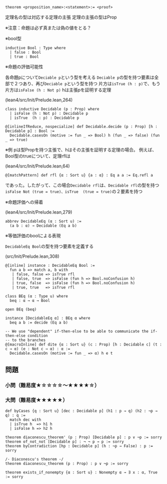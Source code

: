 ```
theorem <proposition_name>:<statement>:= <proof>
```
定理名の型は対応する定理の主張
定理の主張の型はProp



※注意：命題は必ず真または偽の値をとる？

※bool型

```
inductive Bool : Type where
  | false : Bool
  | true : Bool
```


※命題の評価可能性

各命題pについて`Deciable p`という型を考える
`Deciable p`の型を持つ要素は全部で２つあり、再び`Deciable p`という型を持つ
片方は`isTrue (h : p)`で、もう片方は`isFalse (h : Not p)`
hは主張pを証明する定理

(lean4/src/Init/Prelude.lean,264)
```
class inductive Decidable (p : Prop) where
  | isFalse (h : Not p) : Decidable p
  | isTrue  (h : p) : Decidable p

@[inlineIfReduce, nospecialize] def Decidable.decide (p : Prop) [h : Decidable p] : Bool :=
  Decidable.casesOn (motive := fun _ => Bool) h (fun _ => false) (fun _ => true)
```

※例
pは型Propを持つ主張で、hはその主張を証明する定理の場合。
例えば、Bool型のtrueについて、定理rflは

(lean4/src/Init/Prelude.lean,64)
```
@[matchPattern] def rfl {α : Sort u} {a : α} : Eq a a := Eq.refl a
```

であった。したがって、この場合`Decidable rfl`は、`Decidable rfl`の型を持つ
`isFalse Not (true = true)、isTrue  (true = true)`の２要素を持つ


※命題評価への帰着

(lean4/src/Init/Prelude.lean,279)
```
abbrev DecidableEq (α : Sort u) :=
  (a b : α) → Decidable (Eq a b)
```

※等価評価のboolによる表現

`DecidableEq Bool`の型を持つ要素を定義する


(src/Init/Prelude.lean,308)
```
@[inline] instance : DecidableEq Bool :=
  fun a b => match a, b with
   | false, false => isTrue rfl
   | false, true  => isFalse (fun h => Bool.noConfusion h)
   | true, false  => isFalse (fun h => Bool.noConfusion h)
   | true, true   => isTrue rfl

class BEq (α : Type u) where
  beq : α → α → Bool

open BEq (beq)

instance [DecidableEq α] : BEq α where
  beq a b := decide (Eq a b)

-- We use "dependent" if-then-else to be able to communicate the if-then-else condition
-- to the branches
@[macroInline] def dite {α : Sort u} (c : Prop) [h : Decidable c] (t : c → α) (e : Not c → α) : α :=
  Decidable.casesOn (motive := fun _ => α) h e t
```




## 問題


### 小問（難易度★☆☆☆☆～★★★★☆）

### 大問（難易度★★★★★）



```
def byCases {q : Sort u} [dec : Decidable p] (h1 : p → q) (h2 : ¬p → q) : q :=
  match dec with
  | isTrue h  => h1 h
  | isFalse h => h2 h
```

```
theorem diaconescu_theorem' (p : Prop) [Decidable p] : p ∨ ¬p := sorry
theorem of_not_not [Decidable p] : ¬ ¬ p → p := sorry
theorem byContradiction [hp : Decidable p] (h : ¬p → False) : p := sorry
```


```
/- Diaconescu's theorem -/
theorem diaconescu_theorem (p : Prop) : p ∨ ¬p := sorry
```


```
theorem exists_if_nonempty {α : Sort u} : Nonempty α → ∃ x : α, True := sorry
```
